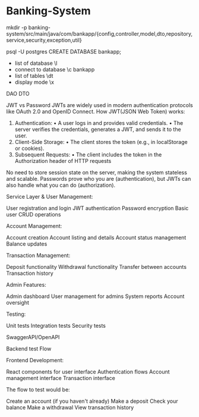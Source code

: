 # Banking-System


mkdir -p banking-system/src/main/java/com/bankapp/{config,controller,model,dto,repository,service,security,exception,util}



psql -U postgres
CREATE DATABASE bankapp;
- list of database
\l
- connect to database
\c bankapp
- list of tables
\dt
- display mode
\x




DAO
DTO

JWT vs Password
JWTs are widely used in modern authentication protocols like OAuth 2.0 and OpenID Connect.
How JWT(JSON Web Token) works:
1. Authentication:
• A user logs in and provides valid credentials.
• The server verifies the credentials, generates a JWT, and sends it to the user.
2. Client-Side Storage:
• The client stores the token (e.g., in localStorage or cookies).
3. Subsequent Requests:
• The client includes the token in the Authorization header of HTTP requests

No need to store session state on the server, making the system stateless and scalable.
Passwords prove who you are (authentication), but JWTs can also handle what you can do (authorization).



Service Layer & User Management:

User registration and login
JWT authentication
Password encryption
Basic user CRUD operations


Account Management:

Account creation
Account listing and details
Account status management
Balance updates


Transaction Management:

Deposit functionality
Withdrawal functionality
Transfer between accounts
Transaction history


Admin Features:

Admin dashboard
User management for admins
System reports
Account oversight


Testing:

Unit tests
Integration tests
Security tests

SwaggerAPI/OpenAPI


Backend test Flow 

Frontend Development:

React components for user interface
Authentication flows
Account management interface
Transaction interface

The flow to test would be:

Create an account (if you haven't already)
Make a deposit
Check your balance
Make a withdrawal
View transaction history